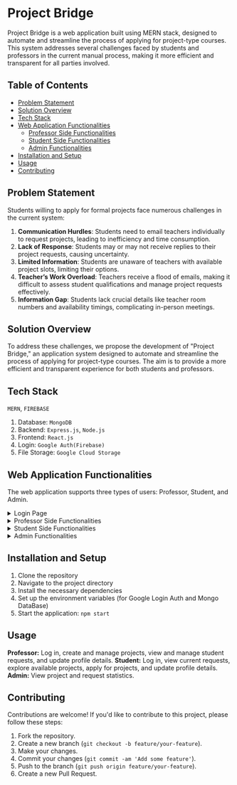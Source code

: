# Project Bridge

Project Bridge is a web application built using MERN stack, designed to automate and streamline the process of applying for project-type courses. This system addresses several challenges faced by students and professors in the current manual process, making it more efficient and transparent for all parties involved.

## Table of Contents

- [Problem Statement](#problem-statement)
- [Solution Overview](#solution-overview)
- [Tech Stack](#tech-stack)
- [Web Application Functionalities](#web-application-functionalities)
  - [Professor Side Functionalities](#professor-side-functionalities)
  - [Student Side Functionalities](#student-side-functionalities)
  - [Admin Functionalities](#admin-functionalities)
- [Installation and Setup](#installation-and-setup)
- [Usage](#usage)
- [Contributing](#contributing)

## Problem Statement

Students willing to apply for formal projects face numerous challenges in the current system:

1. **Communication Hurdles**: Students need to email teachers individually to request projects, leading to inefficiency and time consumption.
2. **Lack of Response**: Students may or may not receive replies to their project requests, causing uncertainty.
3. **Limited Information**: Students are unaware of teachers with available project slots, limiting their options.
4. **Teacher’s Work Overload**: Teachers receive a flood of emails, making it difficult to assess student qualifications and manage project requests effectively.
5. **Information Gap**: Students lack crucial details like teacher room numbers and availability timings, complicating in-person meetings.

## Solution Overview

To address these challenges, we propose the development of "Project Bridge," an application system designed to automate and streamline the process of applying for project-type courses. The aim is to provide a more efficient and transparent experience for both students and professors.


## Tech Stack

`MERN`, `FIREBASE`

1. Database: `MongoDB`
2. Backend: `Express.js`, `Node.js`
3. Frontend: `React.js`
4. Login: `Google Auth(Firebase)`
5. File Storage: `Google Cloud Storage`
 
 
## Web Application Functionalities

The web application supports three types of users: Professor, Student, and Admin.
<details>
<summary>Login Page</summary>
  Google Firebase Authentication is used so that users can directly login via their BITS google accounts. 
![loginpage](https://github.com/Hrishi2705/Project-Bridge/assets/134578117/808bdac0-2c33-4096-b98e-5aa55d1ead3c)
</details>

<details>
<summary>Professor Side Functionalities</summary>
<pre>
1. **Login**: Professors log in using their BITS Google account.
2. **Home Page**: Professors can create new projects (name, description, number of slots, project type, pre-requisites). They can edit or delete projects, with changes reflected instantly on the webpage.
     ![teacher_home](https://github.com/Hrishi2705/Project-Bridge/assets/134578117/9b16db3c-7f1c-4f75-b375-fe68bd6f6d70)
     ![teacher_newproject](https://github.com/Hrishi2705/Project-Bridge/assets/134578117/cdad79f0-0478-42a0-bfd2-448ccc703a42)
3. **Requests Page**: Professors can view all student requests for their projects in a tabular format. Information includes CG eligibility, degree, resume, performance sheet, pre-requisites fulfilled, and a short paragraph written by the student. Professors can accept or reject requests and undo decisions if necessary.
     ![teacher_requests](https://github.com/Hrishi2705/Project-Bridge/assets/134578117/21a6f803-4856-4444-a421-2aa899eb4438)
4. **Profile Page**: Professors can fill out their basic details, such as name, department, room number, and block/building.  
</pre>
</details>

<details>
<summary>Student Side Functionalities</summary>
<pre>
1. **Login**: Students log in using their BITS Google account.
2. **Home Page**: Displays the status of current requests sent by the students (accepted/rejected/pending).
   ![student_home](https://github.com/Hrishi2705/Project-Bridge/assets/134578117/5230fcc5-4010-4aa7-8934-227de0eb7d5e)
3. **Project Bank**: Lists all projects by every teacher and department. Students can view project details, apply for projects, save drafts, like projects, and filter projects by various criteria. Requests are sent without the need to reload the page.
   ![student_projectbank](https://github.com/Hrishi2705/Project-Bridge/assets/134578117/dfee28b1-262a-442a-ac28-0ff2aa0f7cb2)
4. **Profile Page**: Students can fill in their basic information (ID number, branch, current CGPA) and upload their resume and performance sheet.
   ![student_profile](https://github.com/Hrishi2705/Project-Bridge/assets/134578117/18cb979d-d133-410d-a989-f3f05b3b6d67)
</pre>
</details>


<details>
<summary>Admin Functionalities</summary>
<pre>
Admins can view various statistics related to projects and requests, such as projects per department, average requests per department, project slots with respect to departments, and project type distribution, displayed in graphs (line, bar, pie chart, etc.).
  ![image](https://github.com/Hrishi2705/Project-Bridge/assets/134578117/0d34b5cd-3776-4e06-9336-bd569d8b71ad)
  ![image](https://github.com/Hrishi2705/Project-Bridge/assets/134578117/7d9c8836-ee22-4e3b-bd59-ca8da60e44b7)
</pre>
</details>


## Installation and Setup

1. Clone the repository
2. Navigate to the project directory
3. Install the necessary dependencies
4. Set up the environment variables (for Google Login Auth and Mongo DataBase)
5. Start the application: `npm start`
   
## Usage

**Professor:** Log in, create and manage projects, view and manage student requests, and update profile details.
**Student:** Log in, view current requests, explore available projects, apply for projects, and update profile details.
**Admin:** View project and request statistics.


## Contributing

Contributions are welcome! If you'd like to contribute to this project, please follow these steps:

1. Fork the repository.
2. Create a new branch (`git checkout -b feature/your-feature`).
3. Make your changes.
4. Commit your changes (`git commit -am 'Add some feature'`).
5. Push to the branch (`git push origin feature/your-feature`).
6. Create a new Pull Request.
